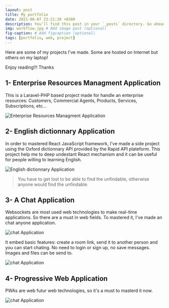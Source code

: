 ```yaml
---
layout: post
title: My portfolio
date: 2021-06-07 23:21:20 +0300
description: You’ll find this post in your `_posts` directory. Go ahead and edit it and re-build the site to see your changes. # Add post description (optional)
img: workflow.jpg # Add image post (optional)
fig-caption: # Add figcaption (optional)
tags: [portfolio, web, project]
---
```


Here are some of my projects I've made. Some are hosted on Internet but others on my laptop!

Enjoy reading!!! Thanks

## 1- Enterprise Resources Managment Application

This is a Laravel-PHP based project made for handle an enterprise resources: Customers, Commercial Agents, Products, Services, Subscriptions, etc...

![Enterprise Resources Managment Application]({{site.baseurl}}/assets/img/mini-erp.png)

## 2- English dictionnary Application

In order to mastered React JavaScript framework, I've made a side project using the Oxford dictionnary API provided by the Rapid API plateform. This project help me to deep undestant React mechanism and it can be useful for people willing to learning English.

![English dictionnary Application]({{site.baseurl}}/assets/img/dico-app.PNG)

>You have to get lost to be able to find the unfindable, otherwise anyone would find the unfindable.

## 3- A Chat Application

Websockets are most used web technologies to make real-time applications. So there are a must in web fields. To mastered it, I've made an chat anyone application.

![chat Application]({{site.baseurl}}/assets/img/chat1.PNG)

It embed basic features: create a room link, send it to another person and you can start chating. No need to login or sign up, no save messages. Images and files can be send to.

![chat Application]({{site.baseurl}}/assets/img/chat2.PNG)

## 4- Progressive Web Application

PWAs are web futur web technologies, so it's a must to masterd it now.

![chat Application]({{site.baseurl}}/assets/img/pwa.PNG)